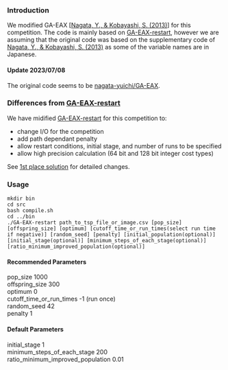 ### Introduction
We modified GA-EAX [[Nagata, Y., & Kobayashi, S. (2013)](https://doi.org/10.1287/ijoc.1120.0506)] for this competition.
The code is mainly based on [GA-EAX-restart](https://github.com/senshineL/GA-EAX-restart), however we are assuming that the original code was based on the supplementary code of [Nagata, Y., & Kobayashi, S. (2013)](https://doi.org/10.1287/ijoc.1120.0506) as some of the variable names are in Japanese.
#### Update 2023/07/08
The original code seems to be [nagata-yuichi/GA-EAX](https://github.com/nagata-yuichi/GA-EAX).


### Differences from [GA-EAX-restart](https://github.com/senshineL/GA-EAX-restart)
We have midified [GA-EAX-restart](https://github.com/senshineL/GA-EAX-restart) for this competition to:
* change I/O for the competition
* add path dependant penalty
* allow restart conditions, initial stage, and number of runs to be specified
* allow high precision calculation (64 bit and 128 bit integer cost types)

See [1st place solution](https://www.kaggle.com/competitions/santa-2022/discussion/379167) for detailed changes.

### Usage
```
mkdir bin
cd src
bash compile.sh
cd ../bin
./GA-EAX-restart path_to_tsp_file_or_image.csv [pop_size] [offspring_size] [optimum] [cutoff_time_or_run_times(select run time if negative)] [random_seed] [penalty] [initial_population(optional)] [initial_stage(optional)] [minimum_steps_of_each_stage(optional)] [ratio_minimum_improved_population(optional)]
```
#### Recommended Parameters
pop_size 1000  
offspring_size 300  
optimum 0  
cutoff_time_or_run_times -1 (run once)  
random_seed 42  
penalty 1  

#### Default Parameters
initial_stage 1  
minimum_steps_of_each_stage 200  
ratio_minimum_improved_population 0.01  
